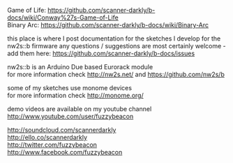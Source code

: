Game of Life: https://github.com/scanner-darkly/b-docs/wiki/Conway%27s-Game-of-Life  
Binary Arc: https://github.com/scanner-darkly/b-docs/wiki/Binary-Arc

this place is where I post documentation for the sketches I develop for the nw2s::b firmware
any questions / suggestions are most certainly welcome - add them here: https://github.com/scanner-darkly/b-docs/issues

nw2s::b is an Arduino Due based Eurorack module  
for more information check http://nw2s.net/ and https://github.com/nw2s/b
  
some of my sketches use monome devices  
for more information check http://monome.org/  
  
demo videos are available on my youtube channel  
http://www.youtube.com/user/fuzzybeacon  
  
http://soundcloud.com/scannerdarkly  
http://ello.co/scannerdarkly  
http://twitter.com/fuzzybeacon  
http://www.facebook.com/fuzzybeacon  

